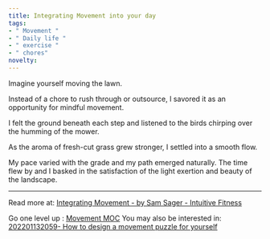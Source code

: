 ```yaml
---
title: Integrating Movement into your day
tags:
- " Movement "
- " Daily life "
- " exercise "
- " chores"
novelty:
---
```


Imagine yourself moving the lawn.

Instead of a chore to rush through or outsource, I savored it as an opportunity for mindful movement. 

I felt the ground beneath each step and listened to the birds chirping over the humming of the mower. 

As the aroma of fresh-cut grass grew stronger, I settled into a smooth flow. 

My pace varied with the grade and my path emerged naturally. The time flew by and I basked in the satisfaction of the light exertion and beauty of the landscape. 

----

Read more at: [Integrating Movement - by Sam Sager - Intuitive Fitness](https://samsager.substack.com/p/integrating-movement?utm_source=post-email-title&publication_id=1271070&post_id=116316309&isFreemail=true)

Go one level up : [Movement MOC](Maps/Movement%20MOC.md)
You may also be interested in: [202201132059- How to design a movement puzzle for yourself](Notes/202201132059-%20How%20to%20design%20a%20movement%20puzzle%20for%20yourself.md)